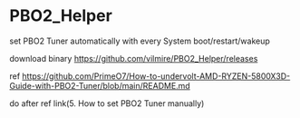 # PBO2_Helper
set PBO2 Tuner automatically with every System boot/restart/wakeup

download binary
https://github.com/vilmire/PBO2_Helper/releases

ref
https://github.com/PrimeO7/How-to-undervolt-AMD-RYZEN-5800X3D-Guide-with-PBO2-Tuner/blob/main/README.md

do after ref link(5. How to set PBO2 Tuner manually)
